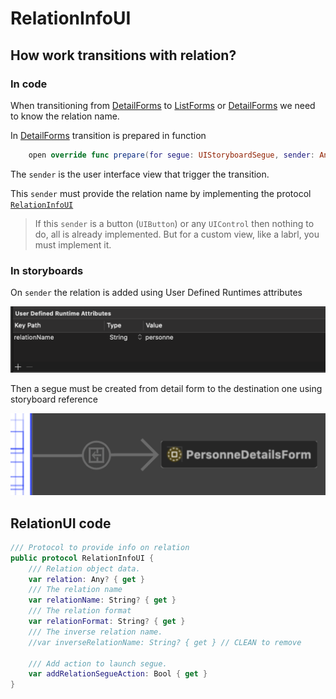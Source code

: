 # RelationInfoUI

## How work transitions with relation?

### In code

When transitioning from [DetailForms](DetailsForm.md) to [ListForms](ListForm.md) or [DetailForms](DetailsForm.md) we need to know the relation name.

In [DetailForms](DetailsForm.md) transition is prepared in function

```swift
    open override func prepare(for segue: UIStoryboardSegue, sender: Any?) {
```

The `sender` is the user interface view that trigger the transition.

This `sender` must provide the relation name by implementing the protocol [`RelationInfoUI`](#relationui-code)


> If this `sender` is a button (`UIButton`) or any `UIControl` then nothing to do, all is already implemented. But for a custom view, like a labrl, you must implement it.

### In storyboards

On `sender` the relation is added using User Defined Runtimes attributes

![User Defined Runtimes attributes](usra.png)

Then a segue must be created from detail form to the destination one using storyboard reference

![segue on detail form](segue_detail.png)


## RelationUI code

```swift
/// Protocol to provide info on relation
public protocol RelationInfoUI {
    /// Relation object data.
    var relation: Any? { get }
    /// The relation name
    var relationName: String? { get }
    /// The relation format
    var relationFormat: String? { get }
    /// The inverse relation name.
    //var inverseRelationName: String? { get } // CLEAN to remove

    /// Add action to launch segue.
    var addRelationSegueAction: Bool { get }
}
```
